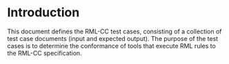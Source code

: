 # Introduction

This document defines the RML-CC test cases, consisting of a collection of test case documents (input and expected output).
The purpose of the test cases is to determine the conformance of tools that execute RML rules to the RML-CC specification. 
